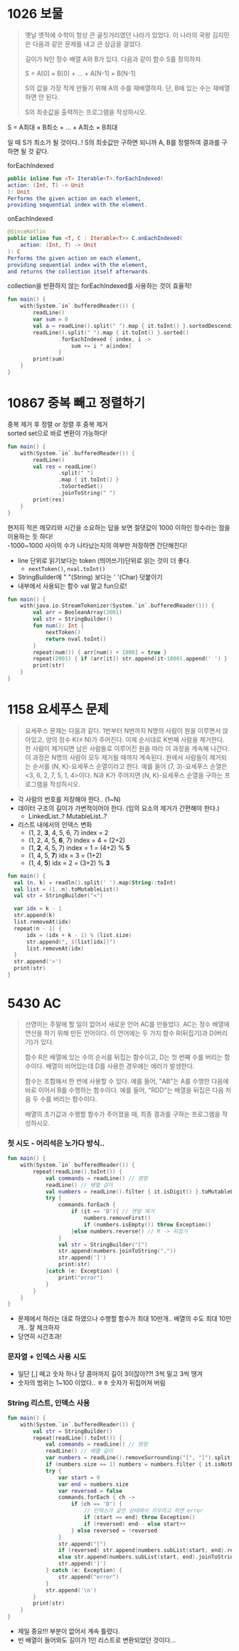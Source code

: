# 1026 보물

<blockquote>
옛날 옛적에 수학이 항상 큰 골칫거리였던 나라가 있었다. 이 나라의 국왕 김지민은 다음과 같은 문제를 내고 큰 상금을 걸었다.

길이가 N인 정수 배열 A와 B가 있다. 다음과 같이 함수 S를 정의하자.

S = A[0] × B[0] + ... + A[N-1] × B[N-1]

S의 값을 가장 작게 만들기 위해 A의 수를 재배열하자. 단, B에 있는 수는 재배열하면 안 된다.

S의 최솟값을 출력하는 프로그램을 작성하시오.
</blockquote>

S = A최대 × B최소 + ... + A최소 × B최대 

일 때 S가 최소가 될 것이다..! 
S의 최솟값만 구하면 되니까 A, B를 정렬하여 결과를 구하면 될 것 같다.

forEachIndexed
```kotlin
public inline fun <T> Iterable<T>.forEachIndexed(
action: (Int, T) -> Unit
): Unit
Performs the given action on each element, 
providing sequential index with the element.
```

onEachIndexed
```kotlin
@SinceKotlin
public inline fun <T, C : Iterable<T>> C.onEachIndexed(
    action: (Int, T) -> Unit
): C
Performs the given action on each element, 
providing sequential index with the element, 
and returns the collection itself afterwards.

```

collection을 반환하지 않는 forEachIndexed를 사용하는 것이 효율적!

```kotlin
fun main() {
    with(System.`in`.bufferedReader()) {
        readLine()
        var sum = 0
        val a = readLine().split(" ").map { it.toInt() }.sortedDescending()
        readLine().split(" ").map { it.toInt() }.sorted()
                .forEachIndexed { index, i ->
                    sum += i * a[index]
                }
        print(sum)
    }
}
```

# 10867 중복 빼고 정렬하기

중복 제거 후 정렬 or 정렬 후 중복 제거\
sorted set으로 바로 변환이 가능하다!

```kotlin
fun main() {
    with(System.`in`.bufferedReader()) {
        readLine()
        val res = readLine()
                .split(" ")
                .map { it.toInt() }
                .toSortedSet()
                .joinToString(" ")
        print(res)
    }
}
```

현저히 적은 메모리와 시간을 소요하는 답을 보면 절댓값이 1000 이하인 정수라는 점을 이용하는 듯 하다!\
-1000~1000 사이의 수가 나타났는지의 여부만 저장하면 간단해진다!

- line 단위로 읽기보다는 token (띄어쓰기)단위로 읽는 것이 더 좋다.
  - ``nextToken()``, ``nval.toInt()``
- StringBuilder에 " "(String) 보다는 ' '(Char) 덧붙이기
- 내부에서 사용되는 함수 val 말고 fun으로! 

```kotlin
fun main() {
    with(java.io.StreamTokenizer(System.`in`.bufferedReader())) {
        val arr = BooleanArray(2001)
        val str = StringBuilder()
        fun num(): Int {
            nextToken()
            return nval.toInt()
        }
        repeat(num()) { arr[num() + 1000] = true }
        repeat(2001) { if (arr[it]) str.append(it-1000).append(' ') }
        print(str)
    }
}
```


# 1158 요세푸스 문제

<blockquote>
요세푸스 문제는 다음과 같다. 
1번부터 N번까지 N명의 사람이 원을 이루면서 앉아있고, 양의 정수 K(≤ N)가 주어진다. 
이제 순서대로 K번째 사람을 제거한다. 한 사람이 제거되면 남은 사람들로 이루어진 원을 따라 이 과정을 계속해 나간다. 
이 과정은 N명의 사람이 모두 제거될 때까지 계속된다. 원에서 사람들이 제거되는 순서를 (N, K)-요세푸스 순열이라고 한다. 
예를 들어 (7, 3)-요세푸스 순열은 <3, 6, 2, 7, 5, 1, 4>이다.
N과 K가 주어지면 (N, K)-요세푸스 순열을 구하는 프로그램을 작성하시오.</blockquote>

- 각 사람의 번호를 저장해야 한다.. (1~N)
- 데이터 구조의 길이가 가변적이어야 한다. (임의 요소의 제거가 간편해야 한다.)
  - LinkedList..? MutableList..?
- 리스트 내에서의 인덱스 변화
  - (1, 2, **3**, 4, 5, 6, 7) index = 2
  - (1, 2, 4, 5, **6**, 7) index = 4 = (2+2)
  - (1, **2**, 4, 5, 7) index = 1 = (4+2) % **5** 
  - (1, 4, 5, **7**) idx = 3 = (1+2)
  - (1, 4, **5**) idx = 2 = (3+2) % **3**

```kotlin
fun main() {
  val (n, k) = readln().split(' ').map(String::toInt)
  val list = (1..n).toMutableList()
  val str = StringBuilder("<")

  var idx = k - 1
  str.append(k)
  list.removeAt(idx)
  repeat(n - 1) {
      idx = (idx + k - 1) % (list.size)
      str.append(", ${list[idx]}")
      list.removeAt(idx)
  }
  str.append('>')
  print(str)
}
```

# 5430 AC
<blockquote>
선영이는 주말에 할 일이 없어서 새로운 언어 AC를 만들었다. AC는 정수 배열에 연산을 하기 위해 만든 언어이다. 이 언어에는 두 가지 함수 R(뒤집기)과 D(버리기)가 있다.

함수 R은 배열에 있는 수의 순서를 뒤집는 함수이고, D는 첫 번째 수를 버리는 함수이다. 배열이 비어있는데 D를 사용한 경우에는 에러가 발생한다.

함수는 조합해서 한 번에 사용할 수 있다. 예를 들어, "AB"는 A를 수행한 다음에 바로 이어서 B를 수행하는 함수이다. 예를 들어, "RDD"는 배열을 뒤집은 다음 처음 두 수를 버리는 함수이다.

배열의 초기값과 수행할 함수가 주어졌을 때, 최종 결과를 구하는 프로그램을 작성하시오.
</blockquote>

### 첫 시도 - 어리석은 노가다 방식..
```kotlin
fun main() {
    with(System.`in`.bufferedReader()) {
        repeat(readLine().toInt()) {
            val commands = readLine() // 명령
            readLine() // 배열 길이
            val numbers = readLine().filter { it.isDigit() }.toMutableList()
            try {
                commands.forEach {
                    if (it == 'D'){ // 맨앞 제거
                        numbers.removeFirst()
                        if (numbers.isEmpty()) throw Exception()
                    }else numbers.reverse() // R -> 뒤집기
                }
                val str = StringBuilder("[")
                str.append(numbers.joinToString(","))
                str.append(']')
                print(str)
            }catch (e: Exception) {
                print("error")
            }
        }
    }
}
```
- 문제에서 하라는 대로 하였으나 수행할 함수가 최대 10만개.. 배열의 수도 최대 10만개.. 잘 체크하자
- 당연히 시간초과!

### 문자열 + 인덱스 사용 시도
- 일단 [,] 떼고 숫자 하나 당 콤마까지 길이 3이잖아??! 3씩 밀고 3씩 땡겨
- 숫자의 범위는 1~100 이었다.. ㅎㅎ 숫자가 뒤집어져 버림

### String 리스트, 인덱스 사용
```kotlin
fun main() {
    with(System.`in`.bufferedReader()) {
        val str = StringBuilder()
        repeat(readLine().toInt()) {
            val commands = readLine() // 명령
            readLine() // 배열 길이
            var numbers = readLine().removeSurrounding("[", "]").split(",")
            if (numbers.size == 1) numbers = numbers.filter { it.isNotEmpty() } // 제일 중요!!!
            try {
                var start = 0
                var end = numbers.size
                var reversed = false
                commands.forEach { ch ->
                    if (ch == 'D') {
                        // 인덱스가 같은 상태에서 지우려고 하면 error
                        if (start == end) throw Exception()
                        if (reversed) end-- else start++
                    } else reversed = !reversed
                }
                str.append("[")
                if (reversed) str.append(numbers.subList(start, end).reversed().joinToString(","))
                else str.append(numbers.subList(start, end).joinToString(","))
                str.append(']')
            } catch (e: Exception) {
                str.append("error")
            }
            str.append('\n')
        }
        print(str)
    }
}
```
- 제일 중요!!! 부분이 없어서 계속 틀렸다.
- 빈 배열이 들어와도 길이가 1인 리스트로 변환되었던 것이다...